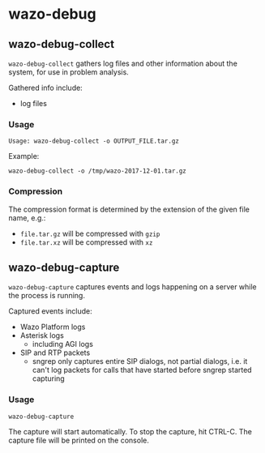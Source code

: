# wazo-debug

## wazo-debug-collect

`wazo-debug-collect` gathers log files and other information about the system,
for use in problem analysis.

Gathered info include:

- log files

### Usage

```
Usage: wazo-debug-collect -o OUTPUT_FILE.tar.gz
```

Example:

```
wazo-debug-collect -o /tmp/wazo-2017-12-01.tar.gz
```

### Compression

The compression format is determined by the extension of the given file name, e.g.:

- `file.tar.gz` will be compressed with `gzip`
- `file.tar.xz` will be compressed with `xz`

## wazo-debug-capture

`wazo-debug-capture` captures events and logs happening on a server while the
process is running.

Captured events include:

- Wazo Platform logs
- Asterisk logs
  - including AGI logs
- SIP and RTP packets
  - sngrep only captures entire SIP dialogs, not partial dialogs, i.e. it can't
    log packets for calls that have started before sngrep started capturing

### Usage

```
wazo-debug-capture
```

The capture will start automatically. To stop the capture, hit CTRL-C. The
capture file will be printed on the console.
